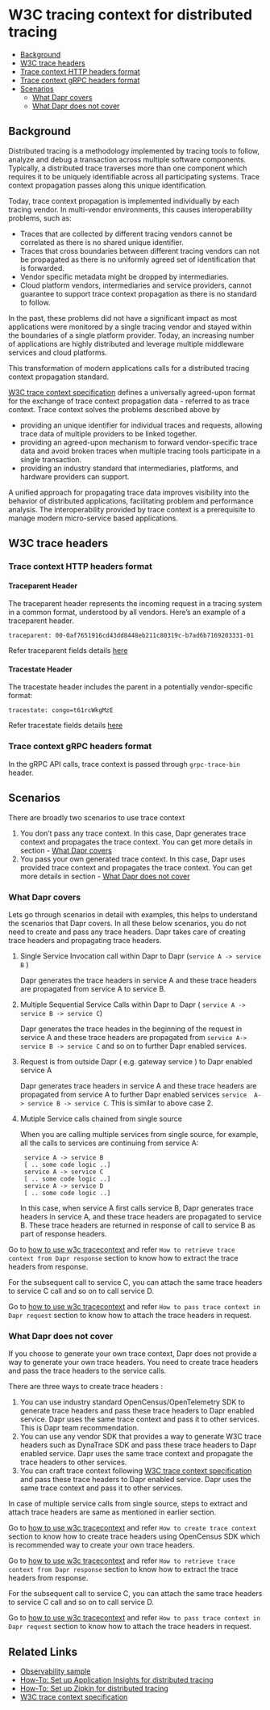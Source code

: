 # W3C tracing context for distributed tracing

- [Background](#background)
- [W3C trace headers](#w3c-trace-headers)
- [Trace context HTTP headers format](#trace-context-http-headers-format)
- [Trace context gRPC headers format](#trace-context-grpc-headers-format)
- [Scenarios](#scenarios)
     - [What Dapr covers](#what-dapr-covers)
     - [What Dapr does not cover](#what-dapr-does-not-cover)

## Background

Distributed tracing is a methodology implemented by tracing tools to follow, analyze and debug a transaction across multiple software components. Typically, a distributed trace traverses more than one component which requires it to be uniquely identifiable across all participating systems. Trace context propagation passes along this unique identification. 

Today, trace context propagation is implemented individually by each tracing vendor. In multi-vendor environments, this causes interoperability problems, such as:

- Traces that are collected by different tracing vendors cannot be correlated as there is no shared unique identifier.
- Traces that cross boundaries between different tracing vendors can not be propagated as there is no uniformly agreed set of identification that is forwarded.
- Vendor specific metadata might be dropped by intermediaries.
- Cloud platform vendors, intermediaries and service providers, cannot guarantee to support trace context propagation as there is no standard to follow.

In the past, these problems did not have a significant impact as most applications were monitored by a single tracing vendor and stayed within the boundaries of a single platform provider. Today, an increasing number of applications are highly distributed and leverage multiple middleware services and cloud platforms.

This transformation of modern applications calls for a distributed tracing context propagation standard.

[W3C trace context specification](https://www.w3.org/TR/trace-context/) defines a universally agreed-upon format for the exchange of trace context propagation data - referred to as trace context. Trace context solves the problems described above by

* providing an unique identifier for individual traces and requests, allowing trace data of multiple providers to be linked together.
* providing an agreed-upon mechanism to forward vendor-specific trace data and avoid broken traces when multiple tracing tools participate in a single transaction.
 * providing an industry standard that intermediaries, platforms, and hardware providers can support.

A unified approach for propagating trace data improves visibility into the behavior of distributed applications, facilitating problem and performance analysis. The interoperability provided by trace context is a prerequisite to manage modern micro-service based applications.

## W3C trace headers

### Trace context HTTP headers format

#### Traceparent Header

The traceparent header represents the incoming request in a tracing system in a common format, understood by all vendors. 
Here’s an example of a traceparent header.

`traceparent: 00-0af7651916cd43dd8448eb211c80319c-b7ad6b7169203331-01`

 Refer traceparent fields details [here](https://www.w3.org/TR/trace-context/#traceparent-header)

#### Tracestate Header

The tracestate header includes the parent in a potentially vendor-specific format:

`tracestate: congo=t61rcWkgMzE`

Refer tracestate fields details [here](https://www.w3.org/TR/trace-context/#tracestate-header)

### Trace context gRPC headers format

In the gRPC API calls, trace context is passed through `grpc-trace-bin` header.

## Scenarios

There are broadly two scenarios to use trace context
 1. You don’t pass any trace context. 
 In this case, Dapr generates trace context and propagates the trace context. 
    You can get more details in section - [What Dapr covers](#dapr-covers)
 2. You pass your own generated trace context. 
 In this case, Dapr uses provided trace context and propagates the trace context.
    You can get more details in section - [What Dapr does not cover](#dapr-does-not-cover)

### What Dapr covers

Lets go through scenarios in detail with examples, this helps to understand the scenarios that Dapr covers.
In all these below scenarios, you do not need to create and pass any trace headers. Dapr takes care of creating
trace headers and propagating trace headers.

1. Single Service Invocation call within Dapr to Dapr (`service A -> service B` )

    Dapr generates the trace headers in service A and these trace headers are propagated from service A to service B.
2. Multiple Sequential Service Calls within Dapr to Dapr ( `service A -> service B -> service C`)

    Dapr generates the trace heades in the beginning of the request in service A and these trace headers are propagated from `service A-> service B -> service C` and so on to further Dapr enabled services.
3. Request is from outside Dapr ( e.g. gateway service ) to Dapr enabled service A

    Dapr generates trace headers in service A and these trace headers are propagated from service A to further Dapr enabled services `service  A-> service B -> service C`. This is similar to above case 2.
4. Mutiple Service calls chained from single source

    When you are calling multiple services from single source, for example, all the calls to services are continuing from service A:

        service A -> service B
        [ .. some code logic ..]
        service A -> service C
        [ .. some code logic ..]
        service A -> service D
        [ .. some code logic ..]
    
    In this case, when service A first calls service B, Dapr generates trace headers in service A, and these trace headers are propagated to service B. These trace headers are returned in response of call to service B as part of response headers.

Go to [how to use w3c tracecontext](../../howto/use-w3c-tracecontext/README.md) and refer 
`How to retrieve trace context from Dapr response` section to know how to extract the trace headers from response. 

For the subsequent call to service C, you can attach the same trace headers to service C call and so on to call service D.

Go to [how to use w3c tracecontext](../../howto/use-w3c-tracecontext/README.md) and refer 
`How to pass trace context in Dapr request` section to know how to attach the trace headers in request. 

### What Dapr does not cover

If you choose to generate your own trace context, Dapr does not provide a way to generate your own trace headers. 
You need to create trace headers and pass the trace headers to the service calls.

There are three ways to create trace headers : 
1. You can use industry standard OpenCensus/OpenTelemetry SDK to generate trace headers and pass these trace headers to Dapr enabled service. 
Dapr uses the same trace context and pass it to other services. This is Dapr team recommendation.
2. You can use any vendor SDK that provides a way to generate W3C trace headers such as DynaTrace SDK and pass these trace headers to Dapr enabled service. Dapr uses the same trace context and propagate the trace headers to other services.
3. You can craft trace context following [W3C trace context specification](https://www.w3.org/TR/trace-context/) and pass these trace headers to Dapr enabled service. Dapr uses the same trace context and pass it to other services.

In case of multiple service calls from single source, steps to extract and attach trace headers are same as mentioned in earlier section.

Go to [how to use w3c tracecontext](../../howto/use-w3c-tracecontext/README.md) and refer 
`How to create trace context` section to know how to create trace headers using OpenCensus SDK which is recommended way to create your own trace headers.

Go to [how to use w3c tracecontext](../../howto/use-w3c-tracecontext/README.md) and refer 
`How to retrieve trace context from Dapr response` section to know how to extract the trace headers from response. 

For the subsequent call to service C, you can attach the same trace headers to service C call and so on to call service D.

Go to [how to use w3c tracecontext](../../howto/use-w3c-tracecontext/README.md) and refer 
`How to pass trace context in Dapr request` section to know how to attach the trace headers in request. 

## Related Links

* [Observability sample](https://github.com/dapr/samples/tree/master/8.observability)
* [How-To: Set up Application Insights for distributed tracing](../../howto/use-w3c-tracecontext)
* [How-To: Set up Zipkin for distributed tracing](../../howto/diagnose-with-tracing/zipkin.md)
* [W3C trace context specification](https://www.w3.org/TR/trace-context/)
